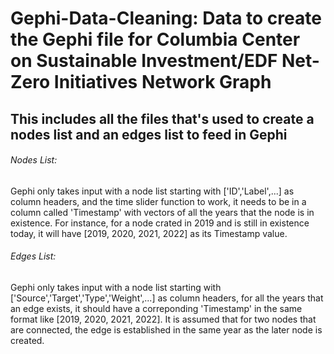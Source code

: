 # Gephi-Data-Cleaning: Data to create the Gephi file for Columbia Center on Sustainable Investment/EDF Net-Zero Initiatives Network Graph
## This includes all the files that's used to create a nodes list and an edges list to feed in Gephi
###### Nodes List: 
Gephi only takes input with a node list starting with ['ID','Label',...] as column headers, and the time slider function to work, it needs to be in a column called 'Timestamp' with vectors of all the years that the node is in existence. For instance, for a node crated in 2019 and is still in existence today, it will have [2019, 2020, 2021, 2022] as its Timestamp value.
###### Edges List: 
Gephi only takes input with a node list starting with ['Source','Target','Type','Weight',...] as column headers, for all the years that an edge exists, it should have a correponding 'Timestamp' in the same format like [2019, 2020, 2021, 2022]. It is assumed that for two nodes that are connected, the edge is established in the same year as the later node is created. 
